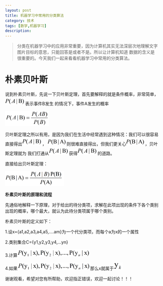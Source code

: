 ```yaml
---
layout: post
title: 机器学习中常用的分类算法
category: 技术
tags: [数学,机器学习]
description: 
---
```


> 分类在机器学习中的应用非常重要，因为计算机其实无法深层次地理解文字图片目标的意思，只能回答是或者不是。所以让计算机知道
数据的含义是很重要的。今天我们一起来看看机器学习中常用的分类算法。

# 朴素贝叶斯 #

说到朴素贝叶斯，先说一下贝叶斯定理，首先要解释的就是条件概率，非常简单，![](/assets/img/Classifier/base1.png)表示事件B发生
的情况下，事件A发生的概率

<img src = '/assets/img/Classifier/equation1.png' height = '50px'>

贝叶斯定理之所以有用，是因为我们在生活中经常遇到这种情况：我们可以很容易直接得出![](/assets/img/Classifier/base1.png)，
![](/assets/img/Classifier/base2.png)则很难直接得出，但我们更关心![](/assets/img/Classifier/base2.png)，贝叶斯定理就为
我们打通从![](/assets/img/Classifier/base1.png)获得![](/assets/img/Classifier/base1.png)的道路。 

直接给出贝叶斯定理：

<img src = '/assets/img/Classifier/equation2.png' height = '50px'>

**朴素贝叶斯的原理和流程**

先通俗地解释一下原理，对于给出的待分类项，求解在此项出现的条件下各个类别出现的概率，哪个最大，就认为此待分类项属于哪个类别。

朴素贝叶斯的定义如下：
 
1.设x={a1,a2,a3,a4,a5,....am}为一个代分类项，而每个a为x的一个属性
 
2.类别集合C={y1,y2,y3,y4,...yn}
 
3.计算<img src = '/assets/img/Classifier/equation3.png' height = '25px'>

4.如果<img src = '/assets/img/Classifier/equation3.png' height = '25px'>那么x就属于<img src = '/assets/img/Classifier/base3.png' height = '25px'> 


谢谢观看，希望对您有所帮助，欢迎指正错误，欢迎一起讨论！！！



